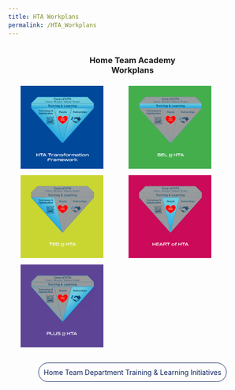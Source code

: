 ```yaml
---
title: HTA Workplans
permalink: /HTA_Workplans
---
```

<style>
.sections{
  overflow:hidden;
}
.icon{
  width:33.33%;
  float: left;
  padding: 1% 5%;
  height: fit-content;
}
.icon img{
   width:100%;
}
.headers{
   text-align:center;
 }
  .button{
    text-align:center;
    color:#0a215d!important;
    text-decoration: none!important;
    padding:10px;
    border:solid 1px #0a215d;
    border-radius:30px;
    background:transparent;
    width:40%;
  }
</style>
<div class="sections">
  <div class="headers">
    <h3>Home Team Academy <br> Workplans</h3>
  </div>
  <div>
    <a href="/HTA_Workplans/HTA Transformation Framework/" class="icon">
        <img src="images/workplan/opt c - framework.png">
    </a>
    <a href="/HTA_Workplans/Good & Effective Learning at HTA/" class="icon">
        <img src="images/workplan/opt c - gel.png">
    </a>
    <a href="/HTA_Workplans/Technology-Enabled & Digitalised HTA/" class="icon">
        <img src="images/workplan/opt c - ted.png">
    </a>
    <a href="/HTA_Workplans/HEART of HTA/" class="icon">
        <img src="images/workplan/opt c - heart.png">
    </a>
    <a href="/HTA_Workplans/Partners Like U Strengthen Us/" class="icon">
        <img src="images/workplan/opt c - plus.png">
    </a>
  </div>
</div>
<br><br>
<div style="width:100%; text-align:center;">
	<a class="button" href="/Home Team Department & Learning Initiatives">Home Team Department Training & Learning Initiatives</a>
</div>
<br>

